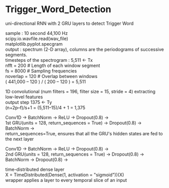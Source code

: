 # Trigger_Word_Detection
uni-directional RNN with 2 GRU layers to detect Trigger Word  
  
sample : 10 second  44,100 Hz  
scipy.io.wavfile.read(wav_file)  
matplotlib.pyplot.specgram   
output : spectrum (2-D array),  columns are the periodograms of successive segments.  
timesteps of the spectrogram : 5,511  ← Tx  
nfft = 200 # Length of each window segment   
fs = 8000 # Sampling frequencies  
noverlap = 120 # Overlap between windows  
( 441,000 – 120 ) / ( 200 – 120 ) = 5,511  

1D convolutional (num filters = 196, filter size = 15, stride = 4)   extracting low-level features  
output step 1375  ← Ty  
(n+2p–f)/s+1 = (5,511–15)/4 + 1  = 1,375    

Conv1D → BatchNorm → ReLU → Dropout(0.8) →  
1st GRU(units = 128, return_sequences = True)  → Dropout(0.8) → BatchNorm →  
return_sequences=True,  ensures that all the GRU's hidden states are fed to the next layer  

Conv1D → BatchNorm → ReLU → Dropout(0.8) →  
2nd GRU(units = 128, return_sequences = True)  → Dropout(0.8) → BatchNorm → Dropout(0.8) →  

time-distributed dense layer  
X = TimeDistributed(Dense(1, activation = "sigmoid"))(X)  
wrapper applies a layer to every temporal slice of an input  
